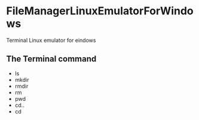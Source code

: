 # FileManagerLinuxEmulatorForWindows

Terminal Linux emulator for eindows<br>

## The Terminal command
 * ls
 * mkdir
 * rmdir
 * rm
 * pwd
 * cd..
 * cd

